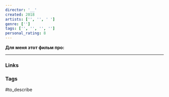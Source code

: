 ```yaml
---
director: '__'
created: 2018
artists: ['', '', ' '] 
genre: ['']
tags: ['', '', '', ''] 
personal_rating: 8
---
```

**Для меня этот фильм про:**



___
### Links


### Tags
#to_describe 

